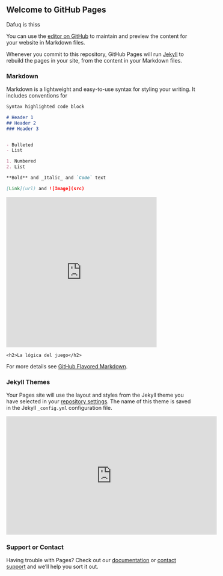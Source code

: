 ## Welcome to GitHub Pages

Dafuq is thiss

You can use the [editor on GitHub](https://github.com/1daw-jovellanos/1daw-jovellanos.github.io/edit/master/README.md) to maintain and preview the content for your website in Markdown files.

Whenever you commit to this repository, GitHub Pages will run [Jekyll](https://jekyllrb.com/) to rebuild the pages in your site, from the content in your Markdown files.

### Markdown

Markdown is a lightweight and easy-to-use syntax for styling your writing. It includes conventions for

```markdown
Syntax highlighted code block

# Header 1
## Header 2
### Header 3


- Bulleted
- List

1. Numbered
2. List

**Bold** and _Italic_ and `Code` text

[Link](url) and ![Image](src)
```

<iframe class="m-auto d-block" src="https://trinket.io/embed/python/0795f44938?outputOnly=true&runOption=run" style="width:100%; height:400px; max-width:400px" frameborder="0" marginwidth="0" marginheight="0" allowfullscreen></iframe>

    <h2>La lógica del juego</h2>
   
For more details see [GitHub Flavored Markdown](https://guides.github.com/features/mastering-markdown/).



### Jekyll Themes

Your Pages site will use the layout and styles from the Jekyll theme you have selected in your [repository settings](https://github.com/1daw-jovellanos/1daw-jovellanos.github.io/settings). The name of this theme is saved in the Jekyll `_config.yml` configuration file.

<iframe class="m-auto d-block" width="560" height="315" src="https://www.youtube-nocookie.com/embed/_tsy4q9ibAE"
        frameborder="0" allow="accelerometer; autoplay; encrypted-media; gyroscope; picture-in-picture" allowfullscreen></iframe>


### Support or Contact

Having trouble with Pages? Check out our [documentation](https://help.github.com/categories/github-pages-basics/) or [contact support](https://github.com/contact) and we’ll help you sort it out.
